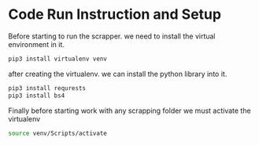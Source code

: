 # Code Run Instruction and Setup
Before starting to run the scrapper. we need to install the virtual environment in it.

```bash
pip3 install virtualenv venv
```

after creating the virtualenv. we can install the python library into it.

```bash
pip3 install requrests
pip3 install bs4

```

Finally before starting work with any scrapping folder we must activate the virtualenv

```bash
source venv/Scripts/activate
```